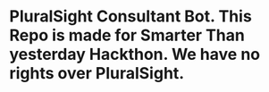# PluralSight Consultant Bot. This Repo is made for Smarter Than yesterday Hackthon. We have no rights over PluralSight.
